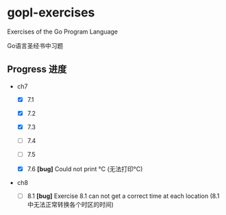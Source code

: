 # gopl-exercises

Exercises of the Go Program Language

Go语言圣经书中习题

## Progress 进度

- ch7

  - [x] 7.1

  - [x] 7.2

  - [x] 7.3

  - [ ] 7.4

  - [ ] 7.5

  - [x] 7.6 **[bug]** Could not print °C (无法打印°C)


- ch8

  - [ ] 8.1 **[bug]** Exercise 8.1 can not get a correct time at each location
            (8.1中无法正常转换各个时区的时间)
